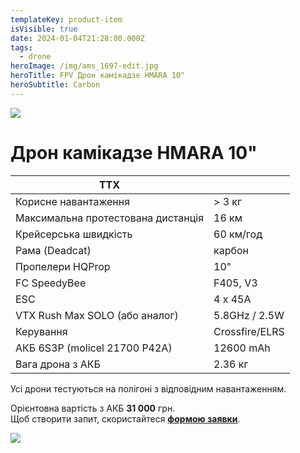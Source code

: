 ```yaml
---
templateKey: product-item
isVisible: true
date: 2024-01-04T21:28:00.000Z
tags:
  - drone
heroImage: /img/ams_1697-edit.jpg
heroTitle: FPV Дрон камікадзе HMARA 10"
heroSubtitle: Carbon
---
```

![](/img/ams_1697-edit.jpg)

# Дрон камікадзе HMARA 10"

| **ТТХ**                            |                |
| ---------------------------------- | -------------- |
| Корисне навантаження               | \> 3 кг        |
| Максимальна протестована дистанція | 16 км          |
| Крейсерська швидкість              | 60 км/год      |
| ﻿Рама (Deadcat)                    | карбон         |
| Пропелери HQProp                   | 10"            |
| FC SpeedyBee                       | F405, V3       |
| ESC                                | 4 x 45A        |
| VTX Rush Max SOLO (або аналог)     | 5.8GHz / 2.5W  |
| ﻿Керування                         | Crossfire/ELRS |
| АКБ 6S3P (molicel 21700 P42A)      | 12600 mAh      |
| Вага дрона з АКБ                   | 2.36 кг        |

Усі дрони тестуються на полігоні з відповідним навантаженням.

Орієнтовна вартість  з АКБ **31 000** грн.\
Щоб створити запит, скористайтеся <a href="https://docs.google.com/forms/d/e/1FAIpQLSflTILqQ9CENT9xGsnn4Ke6l-D-2m2yaclV2jH2pzXmjGk51w/viewform" target="_blank" rel="noopener noreferrer">**формою заявки**</a>.

![](/img/ams_1735-edit.jpg)